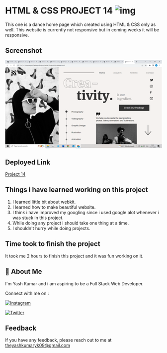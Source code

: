 
# HTML & CSS PROJECT 14 ![img](https://img.shields.io/badge/PROJECT%2014-HTML%20%26%20CSS-orange)

This one is a dance home page which created using HTML & CSS only as well. This website is currently not responsive but in coming weeks it will be responsive.
## Screenshot
![img](./Project%2014.png)


## Deployed Link

[Project 14](https://projectfourteen.netlify.app/)


## Things i have learned working on this project

1. I learned little bit about webkit.
2. I learned how to make beautiful website.
3. I think i have improved my googling since i used google alot whenever i was stuck in this project.
4. While doing any project i should take one thing at a time.
5. I shouldn't hurry while doing projects.
## Time took to finish the project

It took me 2 hours to finish this project and it was fun working on it.
## 🚀 About Me
I'm Yash Kumar and i am aspiring to be a Full Stack Web Developer.

Connect with me on :

[![Instagram](https://img.shields.io/badge/Instagram-%23E4405F.svg?style=for-the-badge&logo=Instagram&logoColor=white)](https://www.instagram.com/theyash_yk09/)

[![Twitter](https://img.shields.io/badge/Twitter-%231DA1F2.svg?style=for-the-badge&logo=Twitter&logoColor=white)](https://www.twitter.com/theyash_yk09/)

## Feedback

If you have any feedback, please reach out to me at theyashkumaryk09@gmail.com

